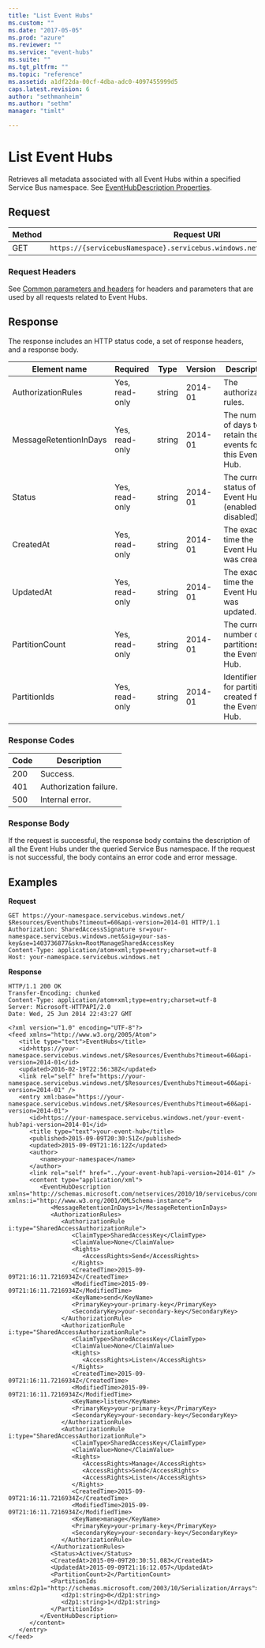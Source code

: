 ```yaml
---
title: "List Event Hubs"
ms.custom: ""
ms.date: "2017-05-05"
ms.prod: "azure"
ms.reviewer: ""
ms.service: "event-hubs"
ms.suite: ""
ms.tgt_pltfrm: ""
ms.topic: "reference"
ms.assetid: a1df22da-00cf-4dba-adc0-4097455999d5
caps.latest.revision: 6
author: "sethmanheim"
ms.author: "sethm"
manager: "timlt"

---
```


# List Event Hubs

Retrieves all metadata associated with all Event Hubs within a specified Service Bus namespace. See [EventHubDescription Properties](/dotnet/api/microsoft.servicebus.messaging.eventhubdescription).  
  
## Request  
  
|Method|Request URI|  
|------------|-----------------|  
|GET|`https://{servicebusNamespace}.servicebus.windows.net/$Resources/Eventhubs`|  
  
### Request Headers
  
See [Common parameters and headers](event-hubs-management-rest.md#bk_common) for headers and parameters that are used by all requests related to Event Hubs.  
  
## Response
  
The response includes an HTTP status code, a set of response headers, and a response body.  
  
|Element name|Required|Type|Version|Description|  
|------------------|--------------|----------|-------------|-----------------|  
|AuthorizationRules|Yes, read-only|string|2014-01|The authorization rules.|  
|MessageRetentionInDays|Yes, read-only|string|2014-01|The number of days to retain the events for this Event Hub.|  
|Status|Yes, read-only|string|2014-01|The current status of the Event Hub (enabled or disabled).|  
|CreatedAt|Yes, read-only|string|2014-01|The exact time the Event Hub was created.|  
|UpdatedAt|Yes, read-only|string|2014-01|The exact time the Event Hub was updated.|  
|PartitionCount|Yes, read-only|string|2014-01|The current number of partitions on the Event Hub.|  
|PartitionIds|Yes, read-only|string|2014-01|Identifiers for partitions created for the Event Hub.|  
  
### Response Codes  
  
|Code|Description|  
|----------|-----------------|  
|200|Success.|  
|401|Authorization failure.|  
|500|Internal error.|  
  
### Response Body
  
If the request is successful, the response body contains the description of all the Event Hubs under the queried Service Bus namespace. If the request is not successful, the body contains an error code and error message.  
  
## Examples
  
**Request**  
  
```  
GET https://your-namespace.servicebus.windows.net/ $Resources/Eventhubs?timeout=60&api-version=2014-01 HTTP/1.1  
Authorization: SharedAccessSignature sr=your-namespace.servicebus.windows.net&sig=your-sas-key&se=1403736877&skn=RootManageSharedAccessKey  
Content-Type: application/atom+xml;type=entry;charset=utf-8  
Host: your-namespace.servicebus.windows.net  
```  
  
**Response**  
  
```  
HTTP/1.1 200 OK  
Transfer-Encoding: chunked  
Content-Type: application/atom+xml;type=entry;charset=utf-8  
Server: Microsoft-HTTPAPI/2.0  
Date: Wed, 25 Jun 2014 22:43:27 GMT  
  
<?xml version="1.0" encoding="UTF-8"?>  
<feed xmlns="http://www.w3.org/2005/Atom">  
   <title type="text">EventHubs</title>  
   <id>https://your-namespace.servicebus.windows.net/$Resources/Eventhubs?timeout=60&api-version=2014-01</id>  
   <updated>2016-02-19T22:56:38Z</updated>  
   <link rel="self" href="https://your-namespace.servicebus.windows.net/$Resources/Eventhubs?timeout=60&api-version=2014-01" />  
   <entry xml:base="https://your-namespace.servicebus.windows.net/$Resources/Eventhubs?timeout=60&api-version=2014-01">  
      <id>https://your-namespace.servicebus.windows.net/your-event-hub?api-version=2014-01</id>  
      <title type="text">your-event-hub</title>  
      <published>2015-09-09T20:30:51Z</published>  
      <updated>2015-09-09T21:16:12Z</updated>  
      <author>  
         <name>your-namespace</name>  
      </author>  
      <link rel="self" href="../your-event-hub?api-version=2014-01" />  
      <content type="application/xml">  
         <EventHubDescription xmlns="http://schemas.microsoft.com/netservices/2010/10/servicebus/connect" xmlns:i="http://www.w3.org/2001/XMLSchema-instance">  
            <MessageRetentionInDays>1</MessageRetentionInDays>  
            <AuthorizationRules>  
               <AuthorizationRule i:type="SharedAccessAuthorizationRule">  
                  <ClaimType>SharedAccessKey</ClaimType>  
                  <ClaimValue>None</ClaimValue>  
                  <Rights>  
                     <AccessRights>Send</AccessRights>  
                  </Rights>  
                  <CreatedTime>2015-09-09T21:16:11.7216934Z</CreatedTime>  
                  <ModifiedTime>2015-09-09T21:16:11.7216934Z</ModifiedTime>  
                  <KeyName>send</KeyName>  
                  <PrimaryKey>your-primary-key</PrimaryKey>  
                  <SecondaryKey>your-secondary-key</SecondaryKey>  
               </AuthorizationRule>  
               <AuthorizationRule i:type="SharedAccessAuthorizationRule">  
                  <ClaimType>SharedAccessKey</ClaimType>  
                  <ClaimValue>None</ClaimValue>  
                  <Rights>  
                     <AccessRights>Listen</AccessRights>  
                  </Rights>  
                  <CreatedTime>2015-09-09T21:16:11.7216934Z</CreatedTime>  
                  <ModifiedTime>2015-09-09T21:16:11.7216934Z</ModifiedTime>  
                  <KeyName>listen</KeyName>  
                  <PrimaryKey>your-primary-key</PrimaryKey>  
                  <SecondaryKey>your-secondary-key</SecondaryKey>  
               </AuthorizationRule>  
               <AuthorizationRule i:type="SharedAccessAuthorizationRule">  
                  <ClaimType>SharedAccessKey</ClaimType>  
                  <ClaimValue>None</ClaimValue>  
                  <Rights>  
                     <AccessRights>Manage</AccessRights>  
                     <AccessRights>Send</AccessRights>  
                     <AccessRights>Listen</AccessRights>  
                  </Rights>  
                  <CreatedTime>2015-09-09T21:16:11.7216934Z</CreatedTime>  
                  <ModifiedTime>2015-09-09T21:16:11.7216934Z</ModifiedTime>  
                  <KeyName>manage</KeyName>  
                  <PrimaryKey>your-primary-key</PrimaryKey>  
                  <SecondaryKey>your-secondary-key</SecondaryKey>  
               </AuthorizationRule>  
            </AuthorizationRules>  
            <Status>Active</Status>  
            <CreatedAt>2015-09-09T20:30:51.083</CreatedAt>  
            <UpdatedAt>2015-09-09T21:16:12.057</UpdatedAt>  
            <PartitionCount>2</PartitionCount>  
            <PartitionIds xmlns:d2p1="http://schemas.microsoft.com/2003/10/Serialization/Arrays">  
               <d2p1:string>0</d2p1:string>  
               <d2p1:string>1</d2p1:string>  
            </PartitionIds>  
         </EventHubDescription>  
      </content>  
   </entry>  
</feed>  
  
```
